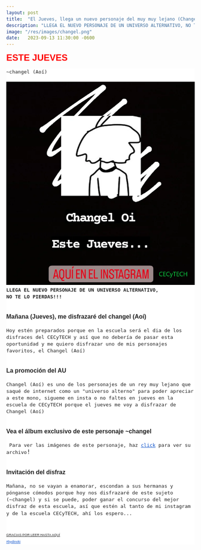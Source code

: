 ```yaml
---
layout: post
title:  "El Jueves, llega un nuevo personaje del muy muy lejano (Changel)"
description: "LLEGA EL NUEVO PERSONAJE DE UN UNIVERSO ALTERNATIVO, NO TE LO PIERDAS!!!"
image: "/res/images/changel.png"
date:   2023-09-13 11:30:00 -0600
---
```


<p style="text-align: left;">
  <b
    style="color: #222222; font-family: Arial, Helvetica, sans-serif; font-size: medium; text-align: left;"
    ><span
      face="trebuchet ms, sans-serif"
      style="color: red; font-size: x-large;"
      >ESTE JUEVES</span
    ></b
  >
</p>
<div
  style="background-color: white; color: #222222; font-family: Arial, Helvetica, sans-serif; font-size: medium; text-align: left;"
>
  <span style="font-family: monospace;">~changel (Aoí)</span>
</div>
<div
  style="background-color: white; color: #222222; font-family: Arial, Helvetica, sans-serif; font-size: medium; text-align: left;"
>
  <span style="font-family: monospace;"><br /></span>
</div>
<div
  style="background-color: white; color: #222222; font-family: Arial, Helvetica, sans-serif; font-size: medium;"
>
  <div style="text-align: left;">
    <span
      id="m_7820957857173916751m_8320936912477726579m_-1696889555164008730goog_176239779"
    ></span
    ><span
      id="m_7820957857173916751m_8320936912477726579m_-1696889555164008730goog_176239780"
    ></span
    ><a href="/res/images/changel.png"><img
      class="CToWUd"
      data-bit="iit"
      height="542"
      src="/res/images/changel.png"
      width="504"
    /></a><br />
  </div>
  <div style="text-align: left;">
    <b
      ><span style="font-family: monospace;"
        >LLEGA EL NUEVO PERSONAJE DE UN UNIVERSO ALTERNATIVO,</span
      ></b
    >
  </div>
  <div style="text-align: left;">
    <b><span style="font-family: monospace;">NO TE LO PIERDAS!!!</span></b>
  </div>
</div>
<div
  style="background-color: white; color: #222222; font-family: Arial, Helvetica, sans-serif; font-size: medium; text-align: left;"
>
  <b
    ><span style="font-family: monospace;"><br /></span
  ></b>
</div>
<div
  style="background-color: white; color: #222222; font-family: Arial, Helvetica, sans-serif; font-size: medium; text-align: left;"
>
  <b
    ><span style="font-family: monospace;"><br /></span
  ></b>
</div>
<div
  style="background-color: white; color: #222222; font-family: Arial, Helvetica, sans-serif; font-size: medium; text-align: left;"
>
  <span face="arial black, sans-serif" style="font-size: medium;"
    ><b>Mañana (Jueves), me disfrazaré del changel (Aoí)</b></span
  >
</div>
<div
  style="background-color: white; color: #222222; font-family: Arial, Helvetica, sans-serif; font-size: medium; text-align: left;"
>
  <span face="arial black, sans-serif" style="font-size: medium;"
    ><b><br /></b
  ></span>
</div>
<div
  style="background-color: white; color: #222222; font-family: Arial, Helvetica, sans-serif; font-size: medium; text-align: left;"
>
  <span style="font-family: monospace; font-size: medium;"
    >Hoy estén&nbsp;preparados porque en la escuela será el dia&nbsp;de los
    disfraces del CECyTECH y así que no debería de pasar esta oportunidad y me
    quiero disfrazar&nbsp;uno de mis personajes favoritos, el Changel
    (Aoí)</span
  >
</div>
<div
  style="background-color: white; color: #222222; font-family: Arial, Helvetica, sans-serif; font-size: medium; text-align: left;"
>
  <span style="font-family: monospace; font-size: medium;"><br /></span>
</div>
<div
  style="background-color: white; color: #222222; font-family: Arial, Helvetica, sans-serif; font-size: medium; text-align: left;"
>
  <div>
    <b
      ><span style="font-family: monospace;"><br /></span
    ></b>
  </div>
  <div>
    <span face="arial black, sans-serif" style="font-size: medium;"
      ><b>La promoción del AU</b></span
    >
  </div>
  <div>
    <span face="arial black, sans-serif" style="font-size: medium;"
      ><b><br /></b
    ></span>
  </div>
  <div>
    <span style="font-family: monospace; font-size: medium;"
      >Changel&nbsp;(Aoí) es uno de los personajes de un rey muy lejano que
      saqué de internet como un "universo alterno" para poder apreciar a este
      mono, sigueme&nbsp;en insta o no faltes en jueves en la escuela de
      CECyTECH porque el jueves me voy a disfrazar de Changel (Aoí)</span
    >
  </div>
  <div>
    <span style="font-family: monospace; font-size: medium;"><br /></span>
  </div>
</div>
<div
  style="background-color: white; color: #222222; font-family: Arial, Helvetica, sans-serif; font-size: medium; text-align: left;"
>
  <b
    ><span style="font-family: monospace;"><br /></span
  ></b>
</div>
<div
  style="background-color: white; color: #222222; font-family: Arial, Helvetica, sans-serif; font-size: medium; text-align: left;"
>
  <b
    ><span face="arial black, sans-serif" style="font-size: medium;"
      >Vea el álbum exclusivo&nbsp;de este personaje ~changel</span
    ></b
  >
</div>
<div
  style="background-color: white; color: #222222; font-family: Arial, Helvetica, sans-serif; font-size: medium; text-align: left;"
>
  <b
    ><span face="arial black, sans-serif" style="font-size: medium;"
      ><br /></span
  ></b>
</div>
<div
  style="background-color: white; color: #222222; font-family: Arial, Helvetica, sans-serif; font-size: medium; text-align: left;"
>
  <span style="font-family: monospace; font-size: medium;"
    >&nbsp;Para ver las imágenes de este personaje, haz&nbsp;<a
      data-saferedirecturl="https://www.google.com/url?q=https://photos.app.goo.gl/zK84bNbcCoEsy26n7&amp;source=gmail&amp;ust=1723505084127000&amp;usg=AOvVaw10z9k4InlwEKqruXTOtfsx"
      href="https://characterhub.com/character/aoi-ztDOEdk2"
      style="color: #1155cc;"
      target="_blank"
      >click</a
    >&nbsp;para ver su archivo</span
  ><span style="font-family: monospace; font-size: large;">!</span>
</div>
<div
  style="background-color: white; color: #222222; font-family: Arial, Helvetica, sans-serif; font-size: medium; text-align: left;"
>
  <br />
</div>
<div
  style="background-color: white; color: #222222; font-family: Arial, Helvetica, sans-serif; font-size: medium; text-align: left;"
>
  <br />
</div>
<div
  style="background-color: white; color: #222222; font-family: Arial, Helvetica, sans-serif; font-size: medium; text-align: left;"
>
  <b
    ><span face="arial black, sans-serif" style="font-size: medium;"
      >Invitación del disfraz</span
    ></b
  ><br />
</div>
<div
  style="background-color: white; color: #222222; font-family: Arial, Helvetica, sans-serif; font-size: medium; text-align: left;"
>
  <b
    ><span face="arial black, sans-serif" style="font-size: medium;"
      ><br /></span
  ></b>
</div>
<div
  style="background-color: white; color: #222222; font-family: Arial, Helvetica, sans-serif; font-size: medium; text-align: left;"
>
  <span style="font-family: monospace; font-size: medium;"
    >Mañana, no se vayan a enamorar, escondan a sus hermanas y
    pónganse&nbsp;cómodos porque hoy nos disfrazaré&nbsp;de este sujeto
    (~changel) y si se puede, poder ganar el concurso del mejor disfraz de esta
    escuela, así que estén&nbsp;al tanto de mi instagram y de la escuela
    CECyTECH, ahí&nbsp;los espero...&nbsp;</span
  ><span style="font-family: monospace; font-size: large;">&nbsp;</span>
</div>
<div
  style="background-color: white; color: #222222; font-family: Arial, Helvetica, sans-serif; font-size: medium; text-align: left;"
>
  <span style="font-family: monospace; font-size: large;"><br /></span>
</div>
<div
  style="background-color: white; color: #222222; font-family: Arial, Helvetica, sans-serif; font-size: medium; text-align: left;"
>
  <span style="font-family: monospace; font-size: large;"><br /></span>
</div>
<div
  style="background-color: white; color: #222222; font-family: Arial, Helvetica, sans-serif; font-size: medium; text-align: left;"
>
  <span face="arial, sans-serif" style="font-size: xx-small;"
    ><u>GRACIAS POR LEER HASTA AQUÍ</u></span
  >
</div>
<div
  style="background-color: white; color: #222222; font-family: Arial, Helvetica, sans-serif; font-size: medium; text-align: left;"
>
  <span face="arial, sans-serif" style="color: red; font-size: xx-small;"
    ><a
      data-saferedirecturl="https://www.google.com/url?q=https://www.instagram.com/dinoki_0n/&amp;source=gmail&amp;ust=1723505084127000&amp;usg=AOvVaw0j-G3ZUBzaAbC-hE4BvPkQ"
      href="https://www.instagram.com/dinoki_0n/"
      style="color: #1155cc;"
      target="_blank"
      >#bydinoki</a
    ></span
  >
</div>